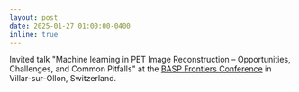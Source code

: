 ```yaml
---
layout: post
date: 2025-01-27 01:00:00-0400
inline: true
---
```


Invited talk "Machine learning in PET Image Reconstruction – Opportunities,
Challenges, and Common Pitfalls" at the 
[BASP Frontiers Conference](https://baspfrontiers.org/proceedings/) 
in Villar-sur-Ollon, Switzerland.
